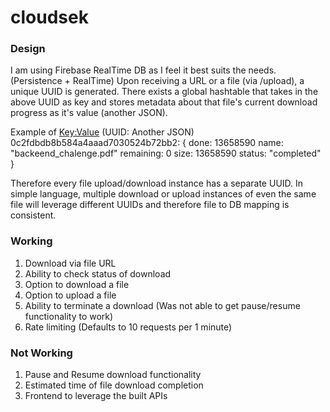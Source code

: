 # cloudsek
### Design
I am using Firebase RealTime DB as I feel it best suits the needs. (Persistence + RealTime)
Upon receiving a URL or a file (via /upload), a unique UUID is generated.
There exists a global hashtable that takes in the above UUID as key and stores metadata about that file's current download progress as it's value (another JSON).

Example of <Key:Value> (UUID: Another JSON)
0c2fdbdb8b584a4aaad7030524b72bb2: {
    done: 13658590
    name: "backeend_chalenge.pdf"
    remaining: 0
    size: 13658590
    status: "completed"
}

Therefore every file upload/download instance has a separate UUID. In simple language, multiple download or upload instances of even the same file will leverage different UUIDs and therefore file to DB mapping is consistent.

### Working
1. Download via file URL
2. Ability to check status of download
3. Option to download a file
4. Option to upload a file
5. Ability to terminate a download (Was not able to get pause/resume functionality to work)
6. Rate limiting (Defaults to 10 requests per 1 minute)

### Not Working
1. Pause and Resume download functionality
2. Estimated time of file download completion
3. Frontend to leverage the built APIs

